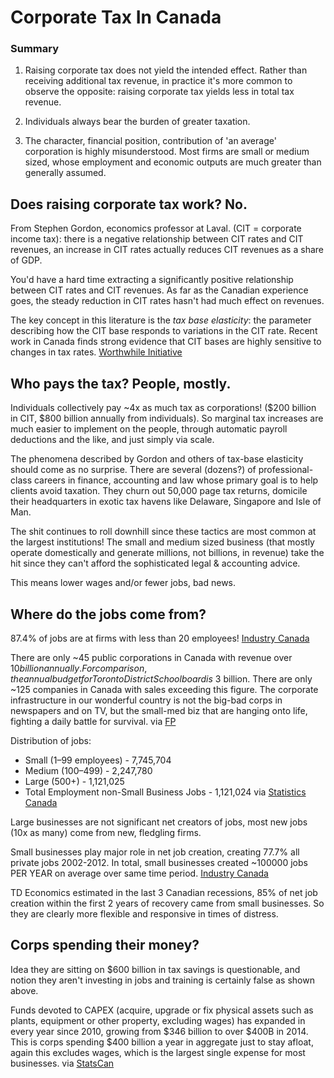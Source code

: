 # Corporate Tax In Canada

### Summary 

1.  Raising corporate tax does not yield the intended effect.  Rather than receiving additional tax revenue, in practice it's more common to observe the opposite: raising corporate tax yields less in total tax revenue.   

2.  Individuals always bear the burden of greater taxation.  

3.  The character, financial position, contribution of 'an average' corporation is highly misunderstood.  Most firms are small or medium sized, whose employment and economic outputs are much greater than generally assumed. 

## Does raising corporate tax work? No.

From Stephen Gordon, economics professor at Laval. (CIT = corporate income tax): there is a negative relationship between CIT rates and CIT revenues, an increase in CIT rates actually reduces CIT revenues as a share of GDP. 

You'd have a hard time extracting a significantly positive relationship between CIT rates and CIT revenues. As far as the Canadian experience goes, the steady reduction in CIT rates hasn't had much effect on revenues. 

The key concept in this literature is the *tax base elasticity*: the parameter describing how the CIT base responds to variations in the CIT rate. Recent work in Canada finds strong evidence that CIT bases are highly sensitive to changes in tax rates. [Worthwhile Initiative](http://worthwhile.typepad.com/worthwhile_canadian_initi/2012/03/cit.html)

## Who pays the tax? People, mostly.

Individuals collectively pay ~4x as much tax as corporations! ($200 billion in CIT, $800 billion annually from individuals).  So marginal tax increases are much easier to implement on the people, through automatic payroll deductions and the like, and just simply via scale.

The phenomena described by Gordon and others of tax-base elasticity should come as no surprise.  There are several (dozens?) of professional-class careers in finance, accounting and law whose primary goal is to help clients avoid taxation.  They churn out 50,000 page tax returns, domicile their headquarters in exotic tax havens like Delaware, Singapore and Isle of Man. 

The shit continues to roll downhill since these tactics are most common at the largest institutions! The small and medium sized business (that mostly operate domestically and generate millions, not billions, in revenue) take the hit since they can't afford the sophisticated legal & accounting advice.

This means lower wages and/or fewer jobs, bad news.

## Where do the jobs come from? 

87.4% of jobs are at firms with less than 20 employees! [Industry Canada](www.ic.gc.ca/eic/site/061.nsf/eng/02804.html)

There are only ~45 public corporations in Canada with revenue over $10 billion annually.  For comparison, the annual budget for Toronto District School board is ~$3 billion.  There are only ~125 companies in Canada with sales exceeding this figure.  The corporate infrastructure in our wonderful country is not the big-bad corps in newspapers and on TV, but the small-med biz that are hanging onto life, fighting a daily battle for survival.  via [FP](http://www.financialpost.com/news/fp500/2014/index.html?page=3)

Distribution of jobs: 

* Small (1–99 employees) - 7,745,704
* Medium (100–499) - 2,247,780 
* Large (500+) - 1,121,025 
* Total Employment non-Small Business Jobs - 1,121,024
via [Statistics Canada](https://www.ic.gc.ca/eic/site/061.nsf/eng/02805.html)

Large businesses are not significant net creators of jobs, most new jobs (10x as many) come from new, fledgling firms. 

Small businesses play major role in net job creation, creating 77.7% all private jobs 2002-2012. In total, small businesses created ~100000 jobs PER YEAR on average over same time period. [Industry Canada](https://www.ic.gc.ca/eic/site/061.nsf/eng/02806.html)

TD Economics estimated in the last 3 Canadian recessions, 85% of net job creation within the first 2 years of recovery came from small businesses.  So they are clearly more flexible and responsive in times of distress. 

## Corps spending their money? 

Idea they are sitting on $600 billion in tax savings is questionable, and notion they aren't investing in jobs and training is certainly false as shown above.  

Funds devoted to CAPEX (acquire, upgrade or fix physical assets such as plants, equipment or other property, excluding wages) has expanded in every year since 2010, growing from $346 billion to over $400B in 2014.  This is corps spending $400 billion a year in aggregate just to stay afloat, again this excludes wages, which is the largest single expense for most businesses. via [StatsCan](www.statcan.gc.ca/tables-tableaux/sum-som/l01/cst01/busi03a-eng.html)


